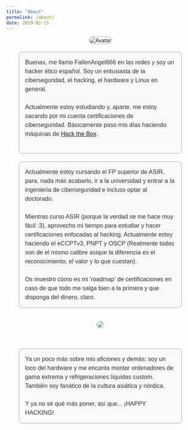 ```yaml
---
title: "About"
permalink: /about/
date: 2019-02-15
---
```


<div style="text-align: center;">
  <img src="https://404zzero.github.io/zzero.github.io//assets/images/avatar5.jpeg" alt="Avatar" style="max-width: 150px; border-radius: 15px; border: 2px solid #ccc;">
</div>

<div class="text-box" style="margin-top: 20px; text-align: left; padding: 15px; border: 2px solid #ccc; border-radius: 10px; background-color: #f9f9f9; width: 80%; max-width: 600px; margin-left: auto; margin-right: auto;">
  Buenas, me llamo FallenAngel666 en las redes y soy un hacker ético español. Soy un entusiasta de la ciberseguridad, el hacking, el hardware y Linux en general.
  <br>
  <br>
  Actualmente estoy estudiando y, aparte, me estoy sacando por mi cuenta certificaciones de ciberseguridad. Básicamente paso mis días haciendo máquinas de <a href="https://app.hackthebox.com/users/1728618">Hack the Box</a>.
  <br>
  <br>
</div>

<div class="text-box" style="margin-top: 20px; text-align: left; padding: 15px; border: 2px solid #ccc; border-radius: 10px; background-color: #f9f9f9; width: 80%; max-width: 600px; margin-left: auto; margin-right: auto;">
  Actualmente estoy cursando el FP superior de ASIR, para, nada más acabarlo, ir a la universidad y entrar a la ingeniería de ciberseguridad e incluso optar al doctorado.
  <br>
  <br>
  Mientras curso ASIR (porque la verdad se me hace muy fácil :3), aprovecho mi tiempo para estudiar y hacer certificaciones enfocadas al hacking. Actualmente estoy haciendo el eCCPTv3, PNPT y OSCP (Realmente todas son de el mismo calibre asique la diferencia es el reconocimiento, el valor y lo que cuestan).
  <br>
  <br>
  Os muestro cómo es mi 'roadmap' de certificaciones en caso de que todo me salga bien a la primera y que disponga del dinero, claro.
</div>
<br>
<br>
<div style="text-align: center;">
  <img src="https://404zzero.github.io/zzero.github.io//assets/images/cert.png" style="max-width: 750px; border-radius: 15px; border: 2px solid #ccc;" />
</div>
<br>
<br>
<div class="text-box" style="margin-top: 20px; text-align: left; padding: 15px; border: 2px solid #ccc; border-radius: 10px; background-color: #f9f9f9; width: 80%; max-width: 600px; margin-left: auto; margin-right: auto;">
  Ya un poco más sobre mis aficiones y demás: soy un loco del hardware y me encanta montar ordenadores de gama extrema y refrigeraciones líquidas custom. También soy fanático de la cultura asiática y nórdica.
  <br>
  <br>
  Y ya no sé qué más poner, así que... ¡HAPPY HACKING!
</div>

<style>
  .matrix-text {
    color: #00ff00; /* Color base: verde Matrix */
    font-family: 'Courier New', Courier, monospace; /* Fuente monoespaciada */
    font-size: 20px; /* Tamaño del texto */
    animation: color-change 3s infinite; /* Animación infinita de cambio de color */
  }

  @keyframes color-change {
    0% { color: #00ff00; } /* Verde Matrix */
    25% { color: #9400d3; } /* Morado oscuro */
    50% { color: #dda0dd; } /* Lila */
    75% { color: #006400; } /* Verde oscuro */
    100% { color: #00ff00; } /* Vuelve al verde Matrix */
  }

  .text-box {
    font-family: 'Arial', sans-serif;
    font-size: 16px;
    color: #333; /* Color del texto */
    line-height: 1.5;
  }
</style>
